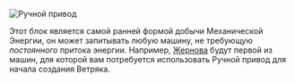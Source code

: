 ![Ручной привод](block:betterwithmods:hand_crank)

Этот блок является самой ранней формой добычи Механической Энергии, он может запитывать любую машину, не требующую _постоянного_ притока энергии.
Например, [Жернова](millstone.md) будут первой из машин, для которой вам потребуется использовать Ручной привод для начала создания Ветряка.


